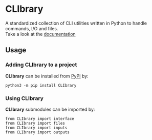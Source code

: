 # CLIbrary

A standardized collection of CLI utilities written in Python to handle commands, I/O and files.  
Take a look at the [documentation](docs.md)

## Usage

### Adding CLIbrary to a project

**CLIbrary** can be installed from [PyPI](https://pypi.org) by:

	python3 -m pip install CLIbrary

### Using CLIbrary

**CLIbrary** submodules can be imported by:

	from CLIbrary import interface
	from CLIbrary import files
	from CLIbrary import inputs
	from CLIbrary import outputs